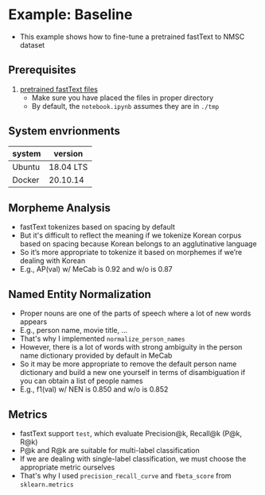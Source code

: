 # Example: Baseline

- This example shows how to fine-tune a pretrained fastText to NMSC dataset

## Prerequisites

1. [pretrained fastText files](https://ratsgo.github.io/embedding/downloaddata.html)
    - Make sure you have placed the files in proper directory
    - By default, the `notebook.ipynb` assumes they are in `./tmp`

## System envrionments

| system | version |
| --- | --- |
| Ubuntu | 18.04 LTS |
| Docker | 20.10.14 |

## Morpheme Analysis

- fastText tokenizes based on spacing by default
- But it's difficult to reflect the meaning if we tokenize Korean corpus based on spacing because Korean belongs to an agglutinative language
- So it’s more appropriate to tokenize it based on morphemes if we’re dealing with Korean
- E.g., AP(val) w/ MeCab is 0.92 and w/o is 0.87

## Named Entity Normalization

- Proper nouns are one of the parts of speech where a lot of new words appears
- E.g., person name, movie title, ...
- That's why I implemented `normalize_person_names`
- However, there is a lot of words with strong ambiguity in the person name dictionary provided by default in MeCab
- So it may be more appropriate to remove the default person name dictionary and build a new one yourself in terms of disambiguation if you can obtain a list of people names
- E.g., f1(val) w/ NEN is 0.850 and w/o is 0.852 

## Metrics

- fastText support `test`, which evaluate Precision@k, Recall@k (P@k, R@k)
- P@k and R@k are suitable for multi-label classification
- If we are dealing with single-label classification, we must choose the appropriate metric ourselves
- That's why I used `precision_recall_curve` and `fbeta_score` from `sklearn.metrics`
